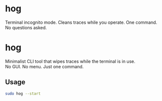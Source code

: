 # hog
Terminal incognito mode. Cleans traces while you operate. One command. No questions asked.
# hog

Minimalist CLI tool that wipes traces while the terminal is in use.  
No GUI. No menu. Just one command.

## Usage

```bash
sudo hog --start
